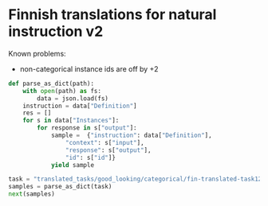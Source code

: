 # Finnish translations for natural instruction v2

Known problems:
* non-categorical instance ids are off by +2

```python
def parse_as_dict(path):
    with open(path) as fs:
        data = json.load(fs)
    instruction = data["Definition"]
    res = []
    for s in data["Instances"]:
        for response in s["output"]:
            sample =  {"instruction": data["Definition"], 
                "context": s["input"], 
                "response": s["output"], 
                "id": s["id"]}
            yield sample

task = "translated_tasks/good_looking/categorical/fin-translated-task1289_trec_classification.json"
samples = parse_as_dict(task)
next(samples)

```
